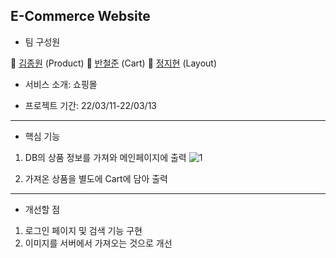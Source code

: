 ## E-Commerce Website

- 팀 구성원

🐻 [김종원](https://github.com/jonnygim) (Product)
🐹 [반철준](https://github.com/BANCHEOLJUN) (Cart)
🐰 [정지현](https://github.com/jjhyunjung) (Layout)


- 서비스 소개: 쇼핑몰

- 프로젝트 기간: 22/03/11-22/03/13

---
- 핵심 기능
1. DB의 상품 정보를 가져와 메인페이지에 출력
![1](https://user-images.githubusercontent.com/97021735/158086470-098b354b-735f-4286-a254-90ae5268ccf1.PNG)

2. 가져온 상품을 별도에 Cart에 담아 출력

---
- 개선할 점
1. 로그인 페이지 및 검색 기능 구현
2. 이미지를 서버에서 가져오는 것으로 개선

